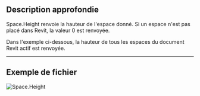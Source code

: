 ## Description approfondie
Space.Height renvoie la hauteur de l'espace donné. Si un espace n'est pas placé dans Revit, la valeur 0 est renvoyée.

Dans l'exemple ci-dessous, la hauteur de tous les espaces du document Revit actif est renvoyée.
___
## Exemple de fichier

![Space.Height](./Revit.Elements.Space.Height_img.jpg)
